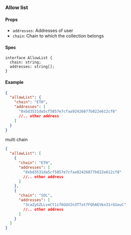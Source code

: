 ### Allow list

#### Props

- `addresses`: Addresses of user
- `chain`: Chain to which the collection belongs

#### Spec

```TS
interface AllowList {
  chain: string;
  addresses: string[];
}
```

#### Example

```json
{
  "allowList": {
    "chain": "ETH",
    "addresses": [
      "0xbd3531da5cf5857e7cfaa92426877b022e612cf8"
      //.. other address
    ]
  }
}
```

multi chain

```json
{
  "allowList": [
    {
      "chain": "ETH",
      "addresses": [
        "0xbd3531da5cf5857e7cfaa92426877b022e612cf8"
        //.. other address
      ]
    },
    {
      "chain": "SOL",
      "addresses": [
        "3caZyGZLLveCt1if6GUV2n3TTotfFQhAEVkn31rGSouC"
        //.. other address
      ]
    }
  ]
}
```
